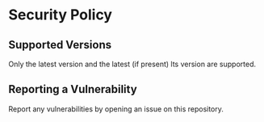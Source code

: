 # Security Policy

## Supported Versions

Only the latest version and the latest (if present) lts version are supported.

## Reporting a Vulnerability

Report any vulnerabilities by opening an issue on this repository.
